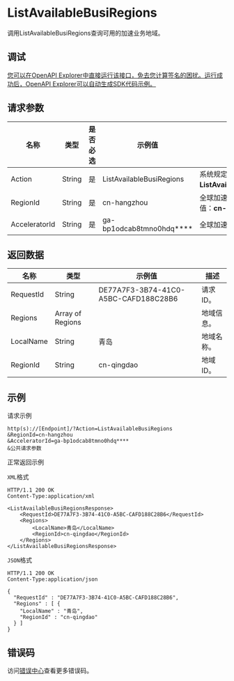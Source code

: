 # ListAvailableBusiRegions

调用ListAvailableBusiRegions查询可用的加速业务地域。

## 调试

[您可以在OpenAPI Explorer中直接运行该接口，免去您计算签名的困扰。运行成功后，OpenAPI Explorer可以自动生成SDK代码示例。](https://api.aliyun.com/#product=Ga&api=ListAvailableBusiRegions&type=RPC&version=2019-11-20)

## 请求参数

|名称|类型|是否必选|示例值|描述|
|--|--|----|---|--|
|Action|String|是|ListAvailableBusiRegions|系统规定参数。取值：**ListAvailableBusiRegions**。 |
|RegionId|String|是|cn-hangzhou|全球加速所在的地域ID。取值：**cn-hangzhou**。 |
|AcceleratorId|String|是|ga-bp1odcab8tmno0hdq\*\*\*\*|全球加速实例ID。 |

## 返回数据

|名称|类型|示例值|描述|
|--|--|---|--|
|RequestId|String|DE77A7F3-3B74-41C0-A5BC-CAFD188C28B6|请求ID。 |
|Regions|Array of Regions| |地域信息。 |
|LocalName|String|青岛|地域名称。 |
|RegionId|String|cn-qingdao|地域ID。 |

## 示例

请求示例

```
http(s)://[Endpoint]/?Action=ListAvailableBusiRegions
&RegionId=cn-hangzhou
&AcceleratorId=ga-bp1odcab8tmno0hdq****
&公共请求参数
```

正常返回示例

`XML`格式

```
HTTP/1.1 200 OK
Content-Type:application/xml

<ListAvailableBusiRegionsResponse>
    <RequestId>DE77A7F3-3B74-41C0-A5BC-CAFD188C28B6</RequestId>
    <Regions>
        <LocalName>青岛</LocalName>
        <RegionId>cn-qingdao</RegionId>
    </Regions>
</ListAvailableBusiRegionsResponse>
```

`JSON`格式

```
HTTP/1.1 200 OK
Content-Type:application/json

{
  "RequestId" : "DE77A7F3-3B74-41C0-A5BC-CAFD188C28B6",
  "Regions" : [ {
    "LocalName" : "青岛",
    "RegionId" : "cn-qingdao"
  } ]
}
```

## 错误码

访问[错误中心](https://error-center.aliyun.com/status/product/Ga)查看更多错误码。

